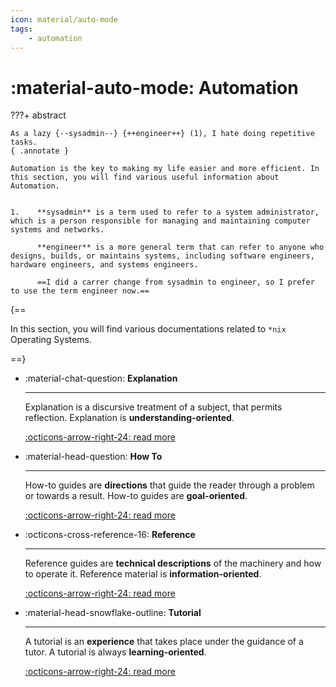 ```yaml
---
icon: material/auto-mode
tags:
    - automation
---
```


# :material-auto-mode: Automation

???+ abstract

    As a lazy {--sysadmin--} {++engineer++} (1), I hate doing repetitive tasks. 
    { .annotate }

    Automation is the key to making my life easier and more efficient. In this section, you will find various useful information about Automation.


    1.    **sysadmin** is a term used to refer to a system administrator, which is a person responsible for managing and maintaining computer systems and networks.

          **engineer** is a more general term that can refer to anyone who designs, builds, or maintains systems, including software engineers, hardware engineers, and systems engineers.

          ==I did a carrer change from sysadmin to engineer, so I prefer to use the term engineer now.==

{==

In this section, you will find various documentations related to `*nix` Operating Systems.

==}


<div class="grid cards" markdown>

-   :material-chat-question: __Explanation__

    ---

    Explanation is a discursive treatment of a subject, that permits reflection. Explanation is **understanding-oriented**.

    [:octicons-arrow-right-24: read more ](./explanation/index.md)

- :material-head-question: __How To__

    ---

    How-to guides are **directions** that guide the reader through a problem or towards a result. How-to guides are **goal-oriented**.

    [:octicons-arrow-right-24: read more ](./how-to/index.md)

- :octicons-cross-reference-16: __Reference__

    ---

    Reference guides are **technical descriptions** of the machinery and how to operate it. Reference material is **information-oriented**.

    [:octicons-arrow-right-24: read more ](./reference/index.md)

- :material-head-snowflake-outline: __Tutorial__

    ---

    A tutorial is an **experience** that takes place under the guidance of a tutor. A tutorial is always **learning-oriented**.

    [:octicons-arrow-right-24: read more ](./tutorial/index.md)

</div>